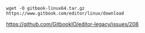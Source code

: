 
`wget -O gitbook-linux64.tar.gz https://www.gitbook.com/editor/linux/download`

https://github.com/GitbookIO/editor-legacy/issues/208
